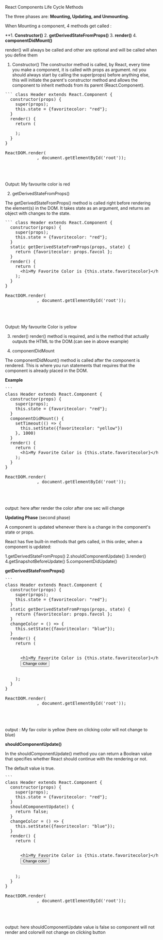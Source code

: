 React Components Life Cycle Methods

The three phases are:
**Mounting, Updating, and Unmounting.**

When Mounting a component, 4 methods get called :

**1. **Constructor()**
 2. **getDerivedStateFromProps()**
 3. **render()**
 4. **componentDidMount()** 

 render() will always be called and other are optional and will be called when you define them

1. Constructor()
The constructor method is called, by React, every time you make a component, it is called with props as argument.
nd you should always start by calling the super(props) before anything else, this will initiate the parent's constructor method and allows the component to inherit methods from its parent (React.Component).

<pre>``` class Header extends React.Component {
  constructor(props) {
    super(props);
    this.state = {favoritecolor: "red"};
  }
  render() {
    return (
      <!-- <h1>My Favorite Color is {this.state.favoritecolor}</h1> -->
    );
  }
}

ReactDOM.render(<Header />, document.getElementById('root'));
</pre>
Output: My favourite color is red


2. getDerivedStateFromProps()

The getDerivedStateFromProps() method is called right before rendering the element(s) in the DOM.
It takes state as an argument, and returns an object with changes to the state.

<pre>
``` class Header extends React.Component {
  constructor(props) {
    super(props);
    this.state = {favoritecolor: "red"};
  }
  static getDerivedStateFromProps(props, state) {
    return {favoritecolor: props.favcol };
  }
  render() {
    return (
      &lt;h1&gt;My Favorite Color is {this.state.favoritecolor}&lt;/h1&gt;
    );
  }
}

ReactDOM.render(<Header favcol="yellow"/>, document.getElementById('root'));
</pre>

Output: My favourite Color is yellow


3. render()
render() method is required, and is the method that actually outputs the HTML to the DOM.(can see in above example)

4. componentDidMount

The componentDidMount() method is called after the component is rendered.
This is where you run statements that requires that the component is already placed in the DOM.

**Example**

<pre>
```
class Header extends React.Component {
  constructor(props) {
    super(props);
    this.state = {favoritecolor: "red"};
  }
  componentDidMount() {
    setTimeout(() => {
      this.setState({favoritecolor: "yellow"})
    }, 1000)
  }
  render() {
    return (
      &lt;h1&gt;My Favorite Color is {this.state.favoritecolor}&lt;/h1&gt;
    ); 
  }
}

ReactDOM.render(<Header />, document.getElementById('root'));
</pre>

output: here after render the color after one sec will change

**Updating Phase** (second phase)

A component is updated whenever there is a change in the component's state or props.

React has five built-in methods that gets called, in this order, when a component is updated:

1.getDerivedStateFromProps()
2.shouldComponentUpdate()
3.render()
4.getSnapshotBeforeUpdate()
5.componentDidUpdate()


**getDerivedStateFromProps()**

<pre>
```
class Header extends React.Component {
  constructor(props) {
    super(props);
    this.state = {favoritecolor: "red"};
  }
  static getDerivedStateFromProps(props, state) {
    return {favoritecolor: props.favcol };
  }
  changeColor = () => {
    this.setState({favoritecolor: "blue"});
  }
  render() {
    return (
      <div>
      &lt;h1&gt;My Favorite Color is {this.state.favoritecolor}&lt;/h1&gt;
      <button type="button" onClick={this.changeColor}>Change color</button>
      </div>
    );
  }
}

ReactDOM.render(<Header favcol="yellow"/>, document.getElementById('root'));
</pre>

output : My fav color is yellow (here on clicking color will not change to blue)

**shouldComponentUpdate()**

In the shouldComponentUpdate() method you can return a Boolean value that specifies whether React should continue with the rendering or not.

The default value is true.

<pre>
```
class Header extends React.Component {
  constructor(props) {
    super(props);
    this.state = {favoritecolor: "red"};
  }
  shouldComponentUpdate() {
    return false;
  }
  changeColor = () => {
    this.setState({favoritecolor: "blue"});
  }
  render() {
    return (
      <div>
      &lt;h1&gt;My Favorite Color is {this.state.favoritecolor}&lt;/h1&gt;
      <button type="button" onClick={this.changeColor}>Change color</button>
      </div>
    );
  }
}

ReactDOM.render(<Header />, document.getElementById('root'));
</pre>

output: here shouldComponentUpdate value is false so component will not render and colorwill not change on clicking button


